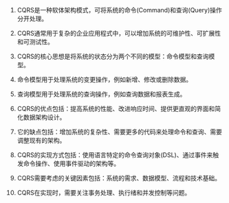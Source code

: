 

1. CQRS是一种软体架构模式，可将系统的命令(Command)和查询(Query)操作分开处理。

2. CQRS通常用于复杂的企业应用程式中，可以增加系统的可维护性、可扩展性和可测试性。

3. CQRS的核心思想是将系统的状态分为两个不同的模型：命令模型和查询模型。

4. 命令模型用于处理系统的变更操作，例如新增、修改或删除数据。

5. 查询模型用于处理系统的查询操作，例如查询数据和报表生成。

6. CQRS的优点包括：提高系统的性能、改进响应时间、提供更直观的界面和简化数据架构设计。

7. 它的缺点包括：增加系统的复杂性、需要更多的代码来处理命令和查询、需要调整现有的架构。

8. CQRS的实现方式包括：使用语言特定的命令查询对象(DSL)、通过事件来触发命令操作、使用事件驱动的架构等。

9. CQRS需要考虑的关键因素包括：系统的需求、数据模型、流程和技术基础。

10. CQRS在实现时，需要关注事务处理、执行绪和并发控制等问题。